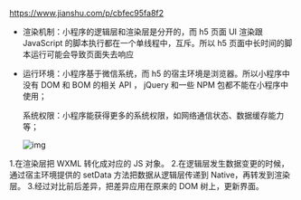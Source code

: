 https://www.jianshu.com/p/cbfec95fa8f2

- 渲染机制：小程序的逻辑层和渲染层是分开的，而 h5 页面 UI 渲染跟 JavaScript 的脚本执行都在一个单线程中，互斥。所以 h5 页面中长时间的脚本运行可能会导致页面失去响应

- 运行环境：小程序基于微信系统，而 h5 的宿主环境是浏览器。所以小程序中没有 DOM 和 BOM 的相关 API ， jQuery 和一些 NPM 包都不能在小程序中使用；

  系统权限：小程序能获得更多的系统权限，如网络通信状态、数据缓存能力等；

  ![img](https://upload-images.jianshu.io/upload_images/10846045-4ce12a88c2d0e18e.png?imageMogr2/auto-orient/strip|imageView2/2/w/947/format/webp)

1.在渲染层把 WXML 转化成对应的 JS 对象。
 2.在逻辑层发生数据变更的时候，通过宿主环境提供的 setData 方法把数据从逻辑层传递到 Native，再转发到渲染层。
 3.经过对比前后差异，把差异应用在原来的 DOM 树上，更新界面。